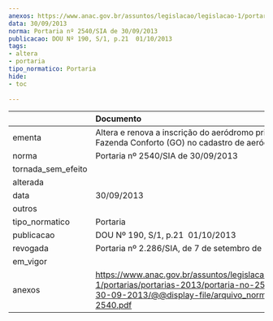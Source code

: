 ```yaml
---
anexos: https://www.anac.gov.br/assuntos/legislacao/legislacao-1/portarias/portarias-2013/portaria-no-2540-sia-de-30-09-2013/@@display-file/arquivo_norma/PA2013-2540.pdf
data: 30/09/2013
norma: Portaria nº 2540/SIA de 30/09/2013
publicacao: DOU Nº 190, S/1, p.21  01/10/2013
tags:
- altera
- portaria
tipo_normatico: Portaria
hide: 
- toc 
 
---
```


|                    | Documento                                                                                                                                                         |
|:-------------------|:------------------------------------------------------------------------------------------------------------------------------------------------------------------|
| ementa             | Altera e renova a inscrição do aeródromo privado Fazenda Conforto (GO) no cadastro de aeródromos.                                                                 |
| norma              | Portaria nº 2540/SIA de 30/09/2013                                                                                                                                |
| tornada_sem_efeito |                                                                                                                                                                   |
| alterada           |                                                                                                                                                                   |
| data               | 30/09/2013                                                                                                                                                        |
| outros             |                                                                                                                                                                   |
| tipo_normatico     | Portaria                                                                                                                                                          |
| publicacao         | DOU Nº 190, S/1, p.21  01/10/2013                                                                                                                                 |
| revogada           | Portaria nº 2.286/SIA, de 7 de setembro de 2020.                                                                                                                  |
| em_vigor           |                                                                                                                                                                   |
| anexos             | https://www.anac.gov.br/assuntos/legislacao/legislacao-1/portarias/portarias-2013/portaria-no-2540-sia-de-30-09-2013/@@display-file/arquivo_norma/PA2013-2540.pdf |